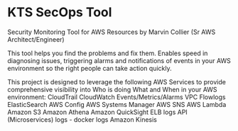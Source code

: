 # KTS SecOps Tool
Security Monitoring Tool for AWS Resources
  by Marvin Collier (Sr AWS Architect/Engineer)

This tool helps you find the problems and fix them. Enables speed in diagnosing issues, triggering alarms
and notifications of events in your AWS environment so the right people can take action quickly.

This project is designed to leverage the following AWS Services to provide comprehensive visibility
into Who is doing What and When in your AWS environment:
  CloudTrail
  CloudWatch Events/Metrics/Alarms
  VPC Flowlogs
  ElasticSearch
  AWS Config
  AWS Systems Manager
  AWS SNS
  AWS Lambda
  Amazon S3
  Amazon Athena
  Amazon QuickSight
  ELB logs
  API (Microservices) logs - docker logs
  Amazon Kinesis
  
  
